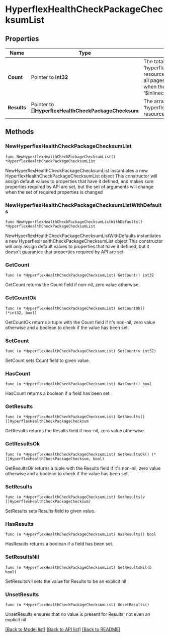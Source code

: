 # HyperflexHealthCheckPackageChecksumList

## Properties

Name | Type | Description | Notes
------------ | ------------- | ------------- | -------------
**Count** | Pointer to **int32** | The total number of &#39;hyperflex.HealthCheckPackageChecksum&#39; resources matching the request, accross all pages. The &#39;Count&#39; attribute is included when the HTTP GET request includes the &#39;$inlinecount&#39; parameter. | [optional] 
**Results** | Pointer to [**[]HyperflexHealthCheckPackageChecksum**](hyperflex.HealthCheckPackageChecksum.md) | The array of &#39;hyperflex.HealthCheckPackageChecksum&#39; resources matching the request. | [optional] 

## Methods

### NewHyperflexHealthCheckPackageChecksumList

`func NewHyperflexHealthCheckPackageChecksumList() *HyperflexHealthCheckPackageChecksumList`

NewHyperflexHealthCheckPackageChecksumList instantiates a new HyperflexHealthCheckPackageChecksumList object
This constructor will assign default values to properties that have it defined,
and makes sure properties required by API are set, but the set of arguments
will change when the set of required properties is changed

### NewHyperflexHealthCheckPackageChecksumListWithDefaults

`func NewHyperflexHealthCheckPackageChecksumListWithDefaults() *HyperflexHealthCheckPackageChecksumList`

NewHyperflexHealthCheckPackageChecksumListWithDefaults instantiates a new HyperflexHealthCheckPackageChecksumList object
This constructor will only assign default values to properties that have it defined,
but it doesn't guarantee that properties required by API are set

### GetCount

`func (o *HyperflexHealthCheckPackageChecksumList) GetCount() int32`

GetCount returns the Count field if non-nil, zero value otherwise.

### GetCountOk

`func (o *HyperflexHealthCheckPackageChecksumList) GetCountOk() (*int32, bool)`

GetCountOk returns a tuple with the Count field if it's non-nil, zero value otherwise
and a boolean to check if the value has been set.

### SetCount

`func (o *HyperflexHealthCheckPackageChecksumList) SetCount(v int32)`

SetCount sets Count field to given value.

### HasCount

`func (o *HyperflexHealthCheckPackageChecksumList) HasCount() bool`

HasCount returns a boolean if a field has been set.

### GetResults

`func (o *HyperflexHealthCheckPackageChecksumList) GetResults() []HyperflexHealthCheckPackageChecksum`

GetResults returns the Results field if non-nil, zero value otherwise.

### GetResultsOk

`func (o *HyperflexHealthCheckPackageChecksumList) GetResultsOk() (*[]HyperflexHealthCheckPackageChecksum, bool)`

GetResultsOk returns a tuple with the Results field if it's non-nil, zero value otherwise
and a boolean to check if the value has been set.

### SetResults

`func (o *HyperflexHealthCheckPackageChecksumList) SetResults(v []HyperflexHealthCheckPackageChecksum)`

SetResults sets Results field to given value.

### HasResults

`func (o *HyperflexHealthCheckPackageChecksumList) HasResults() bool`

HasResults returns a boolean if a field has been set.

### SetResultsNil

`func (o *HyperflexHealthCheckPackageChecksumList) SetResultsNil(b bool)`

 SetResultsNil sets the value for Results to be an explicit nil

### UnsetResults
`func (o *HyperflexHealthCheckPackageChecksumList) UnsetResults()`

UnsetResults ensures that no value is present for Results, not even an explicit nil

[[Back to Model list]](../README.md#documentation-for-models) [[Back to API list]](../README.md#documentation-for-api-endpoints) [[Back to README]](../README.md)



